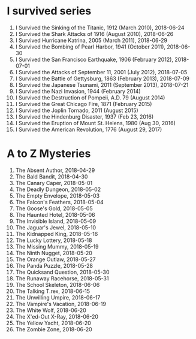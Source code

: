 # I survived series
1. I Survived the Sinking of the Titanic, 1912 (March 2010), 2018-06-24
2. I Survived the Shark Attacks of 1916 (August 2010), 2018-06-26
3. I Survived Hurricane Katrina, 2005 (March 2011), 2018-06-29
4. I Survived the Bombing of Pearl Harbor, 1941 (October 2011), 2018-06-30
5. I Survived the San Francisco Earthquake, 1906 (February 2012), 2018-07-01
6. I Survived the Attacks of September 11, 2001 (July 2012), 2018-07-05
7. I Survived the Battle of Gettysburg, 1863 (February 2013), 2018-07-09
8. I Survived the Japanese Tsunami, 2011 (September 2013), 2018-07-21
9. I Survived the Nazi Invasion, 1944 (February 2014)
10. I Survived the Destruction of Pompeii, A.D. 79 (August 2014)
11. I Survived the Great Chicago Fire, 1871 (February 2015)
12. I Survived the Joplin Tornado, 2011 (August 2015)
13. I Survived the Hindenburg Disaster, 1937 (Feb 23, 2016)
14. I Survived the Eruption of Mount St. Helens, 1980 (Aug 30, 2016)
15. I Survived the American Revolution, 1776 (August 29, 2017)

# A to Z Mysteries    
1. The Absent Author, 2018-04-29
2. The Bald Bandit, 2018-04-30
3. The Canary Caper, 2018-05-01
4. The Deadly Dungeon, 2018-05-02
5. The Empty Envelope, 2018-05-03 
6. The Falcon's Feathers, 2018-05-04
7. The Goose's Gold, 2018-05-05
8. The Haunted Hotel, 2018-05-06  
9. The Invisible Island, 2018-05-09  
10. The Jaguar's Jewel, 2018-05-10
11. The Kidnapped King, 2018-05-16
12. The Lucky Lottery, 2018-05-18 
13. The Missing Mummy, 2018-05-19
14. The Ninth Nugget, 2018-05-20
15. The Orange Outlaw, 2018-05-27
16. The Panda Puzzle, 2018-05-28
17. The Quicksand Question, 2018-05-30
18. The Runaway Racehorse, 2018-05-31
19. The School Skeleton, 2018-06-06
20. The Talking T.rex, 2018-06-15
21. The Unwilling Umpire, 2018-06-17
22. The Vampire's Vacation, 2018-06-19
23. The White Wolf, 2018-06-20
24. The X'ed-Out X-Ray, 2018-06-20
25. The Yellow Yacht, 2018-06-20
26. The Zombie Zone, 2018-06-20
